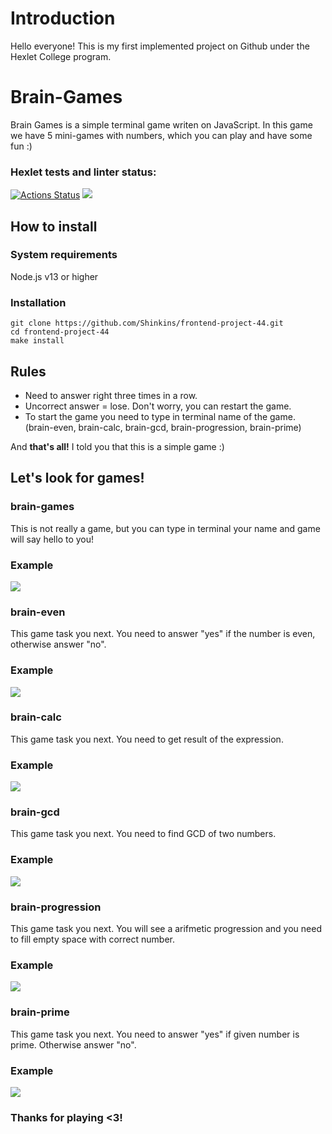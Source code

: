 # Introduction
Hello everyone! This is my first implemented project on Github under the Hexlet College program.

# Brain-Games

Brain Games is a simple terminal game writen on JavaScript. In this game we have 5 mini-games with numbers, which you can play and have some fun :)

### Hexlet tests and linter status:
[![Actions Status](https://github.com/Shinkins/frontend-project-44/workflows/hexlet-check/badge.svg)](https://github.com/Shinkins/frontend-project-44/actions)
<a href="https://codeclimate.com/github/Shinkins/frontend-project-44/maintainability"><img src="https://api.codeclimate.com/v1/badges/8e0ff3d0c4d0f7717a54/maintainability" /></a>

## How to install
### System requirements
Node.js v13 or higher

### Installation
    
    git clone https://github.com/Shinkins/frontend-project-44.git
    cd frontend-project-44
    make install

## Rules

* Need to answer right three times in a row.
* Uncorrect answer = lose. Don't worry, you can restart the game.
* To start the game you need to type in terminal name of the game. (brain-even, brain-calc, brain-gcd, brain-progression, brain-prime) 

And **that's all!** I told you that this is a simple game :)

## Let's look for games!

### brain-games

This is not really a game, but you can type in terminal your name and game will say hello to you!

### Example

<a href="https://asciinema.org/a/vXG6axERHGRz40nsUdRfdqWV6" target="_blank"><img src="https://asciinema.org/a/vXG6axERHGRz40nsUdRfdqWV6.svg" /></a>

### brain-even

This game task you next. You need to answer "yes" if the number is even, otherwise answer "no".

### Example

<a href="https://asciinema.org/a/vrECqTsbj9y1PayKhhwY6jIrB" target="_blank"><img src="https://asciinema.org/a/vrECqTsbj9y1PayKhhwY6jIrB.svg" /></a>

### brain-calc

This game task you next. You need to get result of the expression.

### Example

<a href="https://asciinema.org/a/j5KsJwW3w6eUSi86oozyNwfUL" target="_blank"><img src="https://asciinema.org/a/j5KsJwW3w6eUSi86oozyNwfUL.svg" /></a>

### brain-gcd

This game task you next. You need to find GCD of two numbers.

### Example

<a href="https://asciinema.org/a/xxSEWWLwiAxivpriecTWoRdp3" target="_blank"><img src="https://asciinema.org/a/xxSEWWLwiAxivpriecTWoRdp3.svg" /></a>

### brain-progression

This game task you next. You will see a arifmetic progression and you need to fill empty space with correct number.

### Example

<a href="https://asciinema.org/a/WJFOENLUrJZzPGQjIcf8u1mjE" target="_blank"><img src="https://asciinema.org/a/WJFOENLUrJZzPGQjIcf8u1mjE.svg" /></a>

### brain-prime

This game task you next. You need to answer "yes" if given number is prime. Otherwise answer "no".

### Example

<a href="https://asciinema.org/a/dSubiPwvcNEFxkwVhSVupjNnm" target="_blank"><img src="https://asciinema.org/a/dSubiPwvcNEFxkwVhSVupjNnm.svg" /></a>

### Thanks for playing <3!
